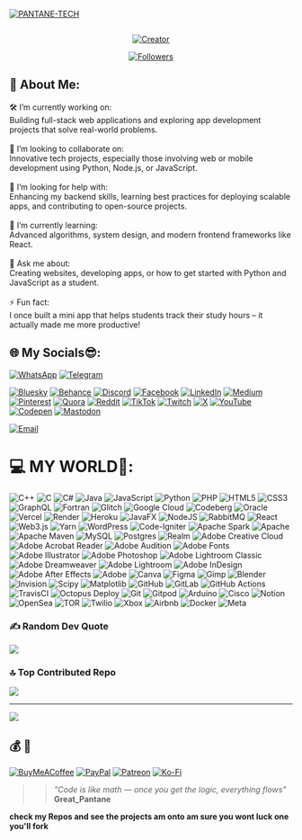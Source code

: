 
<p align="center">
  
[![PANTANE-TECH](https://github.com/pantane1.png?lenght=40width=100)](https://github.com/pantane1)
</p>
<p align="center">
  <a href="#"><img src="http://readme-typing-svg.herokuapp.com?color=d1fa02&center=true&vCenter=true&multiline=false&lines=Autonomous+Neural-Tech+Architecture+for+Next-gen+Execution" alt="">
</p>
<p align="center">
<a href="#"><img title="Creator" src="https://img.shields.io/badge/Creator-PANTANE-blue.svg?style=for-the-badge&logo=github"></a>
</p>
<p align="center">
<a href="https://github.com/pantane1?tab=followers"><img title="Followers" src="https://img.shields.io/github/followers/pantane1?label=Followers&style=social"></a>
</p>

## 💫 About Me:
🛠 I’m currently working on:<br>Building full-stack web applications and exploring app development projects that solve real-world problems.<br><br>🤝 I’m looking to collaborate on:<br>Innovative tech projects, especially those involving web or mobile development using Python, Node.js, or JavaScript.<br><br>🧠 I’m looking for help with:<br>Enhancing my backend skills, learning best practices for deploying scalable apps, and contributing to open-source projects.<br><br>🌱 I’m currently learning:<br>Advanced algorithms, system design, and modern frontend frameworks like React.<br><br>💬 Ask me about:<br>Creating websites, developing apps, or how to get started with Python and JavaScript as a student.<br><br>⚡️ Fun fact:<br>I once built a mini app that helps students track their study hours – it actually made me more productive!


## 🌐 My Socials😎:
[![WhatsApp](https://img.shields.io/badge/Chat-WhatsApp-green?logo=whatsapp&style=for-the-badge)](https://wa.me/254740312402?text=Hello%2C%20got%20your%20number%20from%20GitHub%20%F0%9F%98%8A%2C%20wassup%20%F0%9F%91%8B) [![Telegram](https://img.shields.io/badge/Chat-Telegram-blue?logo=telegram&style=for-the-badge)](https://t.me/Pantane4)


[![Bluesky](https://img.shields.io/badge/bluesky-0285FF?style=for-the-badge&logo=bluesky&logoColor=%23FFFFFF)](https://bsky.app/profile/pantane4) [![Behance](https://img.shields.io/badge/Behance-1769ff?logo=behance&logoColor=white)](https://behance.net/martinpantane) [![Discord](https://img.shields.io/badge/Discord-%237289DA.svg?logo=discord&logoColor=white)](https://discord.gg/pantane_22460) [![Facebook](https://img.shields.io/badge/Facebook-%231877F2.svg?logo=Facebook&logoColor=white)](https://facebook.com/martinke) [![LinkedIn](https://img.shields.io/badge/LinkedIn-%230077B5.svg?logo=linkedin&logoColor=white)](https://linkedin.com/in/martinwamuhu) [![Medium](https://img.shields.io/badge/Medium-12100E?logo=medium&logoColor=white)](https://medium.com/@pantane254) [![Pinterest](https://img.shields.io/badge/Pinterest-%23E60023.svg?logo=Pinterest&logoColor=white)](https://pinterest.com/pantane4) [![Quora](https://img.shields.io/badge/Quora-%23B92B27.svg?logo=Quora&logoColor=white)](https://quora.com/profile/pantane) [![Reddit](https://img.shields.io/badge/Reddit-%23FF4500.svg?logo=Reddit&logoColor=white)](https://reddit.com/user/head-section-4943) [![TikTok](https://img.shields.io/badge/TikTok-%23000000.svg?logo=TikTok&logoColor=white)](https://tiktok.com/@pantane_) [![Twitch](https://img.shields.io/badge/Twitch-%239146FF.svg?logo=Twitch&logoColor=white)](https://twitch.tv/pantane4) [![X](https://img.shields.io/badge/X-black.svg?logo=X&logoColor=white)](https://x.com/pantane4) [![YouTube](https://img.shields.io/badge/YouTube-%23FF0000.svg?logo=YouTube&logoColor=white)](https://youtube.com/@pantane4) [![Codepen](https://img.shields.io/badge/Codepen-000000?logo=codepen&logoColor=white)](https://codepen.io/pantane4-) [![Mastodon](https://img.shields.io/badge/-MASTODON-%232B90D9?logo=mastodon&logoColor=white)](https://mastodon.social/@pantane4)

[![Email](https://img.shields.io/badge/Chat-Email-D14836?logo=gmail&logoColor=white&style=for-the-badge)](mailto:pantane254@gmail.com)

# 💻 MY WORLD🫠:
![C++](https://img.shields.io/badge/c++-%2300599C.svg?style=for-the-badge&logo=c%2B%2B&logoColor=white) ![C](https://img.shields.io/badge/c-%2300599C.svg?style=for-the-badge&logo=c&logoColor=white) ![C#](https://img.shields.io/badge/c%23-%23239120.svg?style=for-the-badge&logo=csharp&logoColor=white) ![Java](https://img.shields.io/badge/java-%23ED8B00.svg?style=for-the-badge&logo=openjdk&logoColor=white) ![JavaScript](https://img.shields.io/badge/javascript-%23323330.svg?style=for-the-badge&logo=javascript&logoColor=%23F7DF1E) ![Python](https://img.shields.io/badge/python-3670A0?style=for-the-badge&logo=python&logoColor=ffdd54) ![PHP](https://img.shields.io/badge/php-%23777BB4.svg?style=for-the-badge&logo=php&logoColor=white) ![HTML5](https://img.shields.io/badge/html5-%23E34F26.svg?style=for-the-badge&logo=html5&logoColor=white) ![CSS3](https://img.shields.io/badge/css3-%231572B6.svg?style=for-the-badge&logo=css3&logoColor=white) ![GraphQL](https://img.shields.io/badge/-GraphQL-E10098?style=for-the-badge&logo=graphql&logoColor=white) ![Fortran](https://img.shields.io/badge/Fortran-%23734F96.svg?style=for-the-badge&logo=fortran&logoColor=white) ![Glitch](https://img.shields.io/badge/glitch-%233333FF.svg?style=for-the-badge&logo=glitch&logoColor=white) ![Google Cloud](https://img.shields.io/badge/GoogleCloud-%234285F4.svg?style=for-the-badge&logo=google-cloud&logoColor=white) ![Codeberg](https://img.shields.io/badge/Codeberg-2185D0?style=for-the-badge&logo=Codeberg&logoColor=white) ![Oracle](https://img.shields.io/badge/Oracle-F80000?style=for-the-badge&logo=oracle&logoColor=white) ![Vercel](https://img.shields.io/badge/vercel-%23000000.svg?style=for-the-badge&logo=vercel&logoColor=white) ![Render](https://img.shields.io/badge/Render-%46E3B7.svg?style=for-the-badge&logo=render&logoColor=white) ![Heroku](https://img.shields.io/badge/heroku-%23430098.svg?style=for-the-badge&logo=heroku&logoColor=white) ![JavaFX](https://img.shields.io/badge/javafx-%23FF0000.svg?style=for-the-badge&logo=javafx&logoColor=white) ![NodeJS](https://img.shields.io/badge/node.js-6DA55F?style=for-the-badge&logo=node.js&logoColor=white) ![RabbitMQ](https://img.shields.io/badge/rabbitmq-FF6600?style=for-the-badge&logo=rabbitmq&logoColor=white) ![React](https://img.shields.io/badge/react-%2320232a.svg?style=for-the-badge&logo=react&logoColor=%2361DAFB) ![Web3.js](https://img.shields.io/badge/web3.js-F16822?style=for-the-badge&logo=web3.js&logoColor=white) ![Yarn](https://img.shields.io/badge/yarn-%232C8EBB.svg?style=for-the-badge&logo=yarn&logoColor=white) ![WordPress](https://img.shields.io/badge/WordPress-%23117AC9.svg?style=for-the-badge&logo=WordPress&logoColor=white) ![Code-Igniter](https://img.shields.io/badge/CodeIgniter-%23EF4223.svg?style=for-the-badge&logo=codeIgniter&logoColor=white) ![Apache Spark](https://img.shields.io/badge/Apache%20Spark-FDEE21?style=for-the-badge&logo=apachespark&logoColor=black) ![Apache](https://img.shields.io/badge/apache-%23D42029.svg?style=for-the-badge&logo=apache&logoColor=white) ![Apache Maven](https://img.shields.io/badge/Apache%20Maven-C71A36?style=for-the-badge&logo=Apache%20Maven&logoColor=white) ![MySQL](https://img.shields.io/badge/mysql-4479A1.svg?style=for-the-badge&logo=mysql&logoColor=white) ![Postgres](https://img.shields.io/badge/postgres-%23316192.svg?style=for-the-badge&logo=postgresql&logoColor=white) ![Realm](https://img.shields.io/badge/Realm-39477F?style=for-the-badge&logo=realm&logoColor=white) ![Adobe Creative Cloud](https://img.shields.io/badge/Adobe%20Creative%20Cloud-DA1F26.svg?style=for-the-badge&logo=Adobe%20Creative%20Cloud&logoColor=white) ![Adobe Acrobat Reader](https://img.shields.io/badge/Adobe%20Acrobat%20Reader-EC1C24.svg?style=for-the-badge&logo=Adobe%20Acrobat%20Reader&logoColor=white) ![Adobe Audition](https://img.shields.io/badge/Adobe%20Audition-9999FF.svg?style=for-the-badge&logo=Adobe%20Audition&logoColor=white) ![Adobe Fonts](https://img.shields.io/badge/Adobe%20Fonts-000B1D.svg?style=for-the-badge&logo=Adobe%20Fonts&logoColor=white) ![Adobe Illustrator](https://img.shields.io/badge/adobe%20illustrator-%23FF9A00.svg?style=for-the-badge&logo=adobe%20illustrator&logoColor=white) ![Adobe Photoshop](https://img.shields.io/badge/adobe%20photoshop-%2331A8FF.svg?style=for-the-badge&logo=adobe%20photoshop&logoColor=white) ![Adobe Lightroom Classic](https://img.shields.io/badge/Adobe%20Lightroom%20Classic-31A8FF.svg?style=for-the-badge&logo=Adobe%20Lightroom%20Classic&logoColor=white) ![Adobe Dreamweaver](https://img.shields.io/badge/Adobe%20Dreamweaver-FF61F6.svg?style=for-the-badge&logo=Adobe%20Dreamweaver&logoColor=white) ![Adobe Lightroom](https://img.shields.io/badge/Adobe%20Lightroom-31A8FF.svg?style=for-the-badge&logo=Adobe%20Lightroom&logoColor=white) ![Adobe InDesign](https://img.shields.io/badge/Adobe%20InDesign-49021F?style=for-the-badge&logo=adobeindesign&logoColor=FF3366) ![Adobe After Effects](https://img.shields.io/badge/Adobe%20After%20Effects-9999FF.svg?style=for-the-badge&logo=Adobe%20After%20Effects&logoColor=white) ![Adobe](https://img.shields.io/badge/adobe-%23FF0000.svg?style=for-the-badge&logo=adobe&logoColor=white) ![Canva](https://img.shields.io/badge/Canva-%2300C4CC.svg?style=for-the-badge&logo=Canva&logoColor=white) ![Figma](https://img.shields.io/badge/figma-%23F24E1E.svg?style=for-the-badge&logo=figma&logoColor=white) ![Gimp](https://img.shields.io/badge/Gimp-657D8B?style=for-the-badge&logo=gimp&logoColor=FFFFFF) ![Blender](https://img.shields.io/badge/blender-%23F5792A.svg?style=for-the-badge&logo=blender&logoColor=white) ![Invision](https://img.shields.io/badge/invision-FF3366?style=for-the-badge&logo=invision&logoColor=white) ![Scipy](https://img.shields.io/badge/SciPy-%230C55A5.svg?style=for-the-badge&logo=scipy&logoColor=%white) ![Matplotlib](https://img.shields.io/badge/Matplotlib-%23ffffff.svg?style=for-the-badge&logo=Matplotlib&logoColor=black) ![GitHub](https://img.shields.io/badge/github-%23121011.svg?style=for-the-badge&logo=github&logoColor=white) ![GitLab](https://img.shields.io/badge/gitlab-%23181717.svg?style=for-the-badge&logo=gitlab&logoColor=white) ![GitHub Actions](https://img.shields.io/badge/github%20actions-%232671E5.svg?style=for-the-badge&logo=githubactions&logoColor=white) ![TravisCI](https://img.shields.io/badge/travis%20ci-%232B2F33.svg?style=for-the-badge&logo=travis&logoColor=white) ![Octopus Deploy](https://img.shields.io/badge/octopus%20deploy-0D80D8?style=for-the-badge&logo=octopusdeploy&logoColor=white) ![Git](https://img.shields.io/badge/git-%23F05033.svg?style=for-the-badge&logo=git&logoColor=white) ![Gitpod](https://img.shields.io/badge/gitpod-f06611.svg?style=for-the-badge&logo=gitpod&logoColor=white) ![Arduino](https://img.shields.io/badge/-Arduino-00979D?style=for-the-badge&logo=Arduino&logoColor=white) ![Cisco](https://img.shields.io/badge/cisco-%23049fd9.svg?style=for-the-badge&logo=cisco&logoColor=black) ![Notion](https://img.shields.io/badge/Notion-%23000000.svg?style=for-the-badge&logo=notion&logoColor=white) ![OpenSea](https://img.shields.io/badge/OpenSea-%232081E2.svg?style=for-the-badge&logo=opensea&logoColor=white) ![TOR](https://img.shields.io/badge/tor-%237E4798.svg?style=for-the-badge&logo=tor-project&logoColor=white) ![Twilio](https://img.shields.io/badge/Twilio-F22F46?style=for-the-badge&logo=Twilio&logoColor=white) ![Xbox](https://img.shields.io/badge/xbox-%23107C10.svg?style=for-the-badge&logo=xbox&logoColor=white) ![Airbnb](https://img.shields.io/badge/Airbnb-%23ff5a5f.svg?style=for-the-badge&logo=Airbnb&logoColor=white) ![Docker](https://img.shields.io/badge/docker-%230db7ed.svg?style=for-the-badge&logo=docker&logoColor=white) ![Meta](https://img.shields.io/badge/Meta-%230467DF.svg?style=for-the-badge&logo=Meta&logoColor=white)

### ✍️ Random Dev Quote
![](https://quotes-github-readme.vercel.app/api?type=horizontal&theme=gruvbox)

### 🔝 Top Contributed Repo
![](https://github-contributor-stats.vercel.app/api?username=pantane1&limit=5&theme=gruvbox&combine_all_yearly_contributions=true)

---
[![](https://visitcount.itsvg.in/api?id=pantane1&icon=9&color=0)](https://visitcount.itsvg.in)

  ## 💰 💸
  [![BuyMeACoffee](https://img.shields.io/badge/Buy%20Me%20a%20Coffee-ffdd00?style=for-the-badge&logo=buy-me-a-coffee&logoColor=black)](https://buymeacoffee.com/pantane4) [![PayPal](https://img.shields.io/badge/PayPal-00457C?style=for-the-badge&logo=paypal&logoColor=white)](https://paypal.me/mapantane1@gmail.com) [![Patreon](https://img.shields.io/badge/Patreon-F96854?style=for-the-badge&logo=patreon&logoColor=white)](https://patreon.com/pantane4) [![Ko-Fi](https://img.shields.io/badge/Ko--fi-F16061?style=for-the-badge&logo=ko-fi&logoColor=white)](https://ko-fi.com/pantane4) 

  
>> _"Code is like math — once you get the logic, everything flows"_
>> **Great_Pantane**

**check my Repos and see the projects am onto am sure you wont luck one you'll fork**
